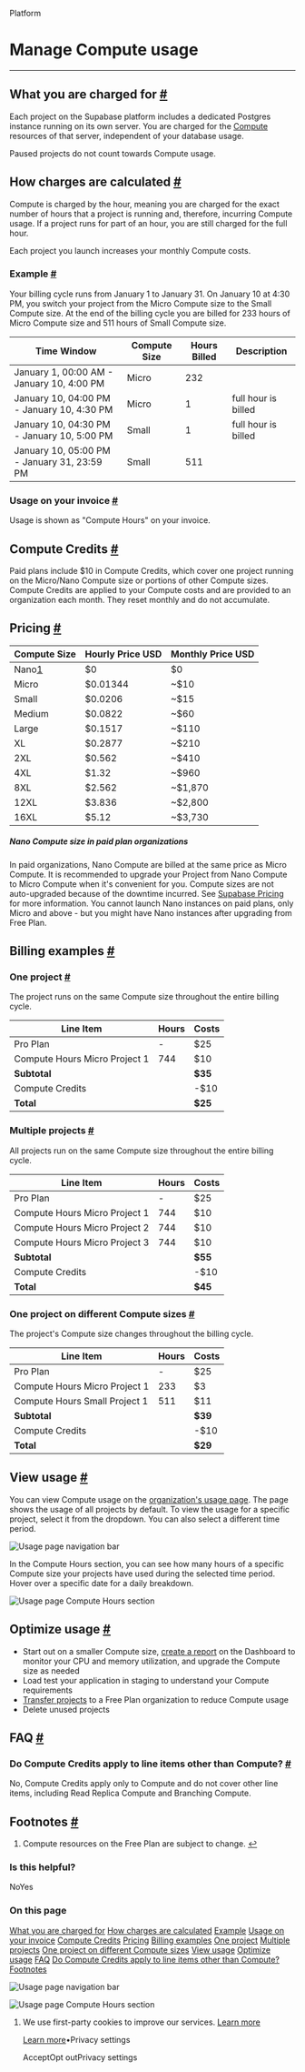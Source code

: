 Platform

# Manage Compute usage

* * *

## What you are charged for [\#](https://supabase.com/docs/guides/platform/manage-your-usage/compute\#what-you-are-charged-for)

Each project on the Supabase platform includes a dedicated Postgres instance running on its own server. You are charged for the [Compute](https://supabase.com/docs/guides/platform/compute-and-disk#compute) resources of that server, independent of your database usage.

Paused projects do not count towards Compute usage.

## How charges are calculated [\#](https://supabase.com/docs/guides/platform/manage-your-usage/compute\#how-charges-are-calculated)

Compute is charged by the hour, meaning you are charged for the exact number of hours that a project is running and, therefore, incurring Compute usage. If a project runs for part of an hour, you are still charged for the full hour.

Each project you launch increases your monthly Compute costs.

### Example [\#](https://supabase.com/docs/guides/platform/manage-your-usage/compute\#example)

Your billing cycle runs from January 1 to January 31. On January 10 at 4:30 PM, you switch your project from the Micro Compute size to the Small Compute size. At the end of the billing cycle you are billed for 233 hours of Micro Compute size and 511 hours of Small Compute size.

| Time Window | Compute Size | Hours Billed | Description |
| --- | --- | --- | --- |
| January 1, 00:00 AM - January 10, 4:00 PM | Micro | 232 |  |
| January 10, 04:00 PM - January 10, 4:30 PM | Micro | 1 | full hour is billed |
| January 10, 04:30 PM - January 10, 5:00 PM | Small | 1 | full hour is billed |
| January 10, 05:00 PM - January 31, 23:59 PM | Small | 511 |  |

### Usage on your invoice [\#](https://supabase.com/docs/guides/platform/manage-your-usage/compute\#usage-on-your-invoice)

Usage is shown as "Compute Hours" on your invoice.

## Compute Credits [\#](https://supabase.com/docs/guides/platform/manage-your-usage/compute\#compute-credits)

Paid plans include $10 in Compute Credits, which cover one project running on the Micro/Nano Compute size or portions of other Compute sizes. Compute Credits are applied to your Compute costs and are provided to an organization each month. They reset monthly and do not accumulate.

## Pricing [\#](https://supabase.com/docs/guides/platform/manage-your-usage/compute\#pricing)

| Compute Size | Hourly Price USD | Monthly Price USD |
| --- | --- | --- |
| Nano[1](https://supabase.com/docs/guides/platform/manage-your-usage/compute#user-content-fn-1) | $0 | $0 |
| Micro | $0.01344 | ~$10 |
| Small | $0.0206 | ~$15 |
| Medium | $0.0822 | ~$60 |
| Large | $0.1517 | ~$110 |
| XL | $0.2877 | ~$210 |
| 2XL | $0.562 | ~$410 |
| 4XL | $1.32 | ~$960 |
| 8XL | $2.562 | ~$1,870 |
| 12XL | $3.836 | ~$2,800 |
| 16XL | $5.12 | ~$3,730 |

##### Nano Compute size in paid plan organizations

In paid organizations, Nano Compute are billed at the same price as Micro Compute. It is recommended to upgrade your Project from Nano Compute to Micro Compute when it's convenient for you. Compute sizes are not auto-upgraded because of the downtime incurred. See [Supabase Pricing](https://supabase.com/pricing) for more information. You cannot launch Nano instances on paid plans, only Micro and above - but you might have Nano instances after upgrading from Free Plan.

## Billing examples [\#](https://supabase.com/docs/guides/platform/manage-your-usage/compute\#billing-examples)

### One project [\#](https://supabase.com/docs/guides/platform/manage-your-usage/compute\#one-project)

The project runs on the same Compute size throughout the entire billing cycle.

| Line Item | Hours | Costs |
| --- | --- | --- |
| Pro Plan | - | $25 |
| Compute Hours Micro Project 1 | 744 | $10 |
| **Subtotal** |  | **$35** |
| Compute Credits |  | -$10 |
| **Total** |  | **$25** |

### Multiple projects [\#](https://supabase.com/docs/guides/platform/manage-your-usage/compute\#multiple-projects)

All projects run on the same Compute size throughout the entire billing cycle.

| Line Item | Hours | Costs |
| --- | --- | --- |
| Pro Plan | - | $25 |
| Compute Hours Micro Project 1 | 744 | $10 |
| Compute Hours Micro Project 2 | 744 | $10 |
| Compute Hours Micro Project 3 | 744 | $10 |
| **Subtotal** |  | **$55** |
| Compute Credits |  | -$10 |
| **Total** |  | **$45** |

### One project on different Compute sizes [\#](https://supabase.com/docs/guides/platform/manage-your-usage/compute\#one-project-on-different-compute-sizes)

The project's Compute size changes throughout the billing cycle.

| Line Item | Hours | Costs |
| --- | --- | --- |
| Pro Plan | - | $25 |
| Compute Hours Micro Project 1 | 233 | $3 |
| Compute Hours Small Project 1 | 511 | $11 |
| **Subtotal** |  | **$39** |
| Compute Credits |  | -$10 |
| **Total** |  | **$29** |

## View usage [\#](https://supabase.com/docs/guides/platform/manage-your-usage/compute\#view-usage)

You can view Compute usage on the [organization's usage page](https://supabase.com/dashboard/org/_/usage). The page shows the usage of all projects by default. To view the usage for a specific project, select it from the dropdown. You can also select a different time period.

![Usage page navigation bar](https://supabase.com/docs/_next/image?url=%2Fdocs%2Fimg%2Fguides%2Fplatform%2Fusage-navbar--light.png&w=3840&q=75&dpl=dpl_9xAnUGkSbk4dufV62sNRezafXykJ)

In the Compute Hours section, you can see how many hours of a specific Compute size your projects have used during the selected time period. Hover over a specific date for a daily breakdown.

![Usage page Compute Hours section](https://supabase.com/docs/_next/image?url=%2Fdocs%2Fimg%2Fguides%2Fplatform%2Fusage-compute--light.png&w=3840&q=75&dpl=dpl_9xAnUGkSbk4dufV62sNRezafXykJ)

## Optimize usage [\#](https://supabase.com/docs/guides/platform/manage-your-usage/compute\#optimize-usage)

- Start out on a smaller Compute size, [create a report](https://supabase.com/dashboard/project/_/reports) on the Dashboard to monitor your CPU and memory utilization, and upgrade the Compute size as needed
- Load test your application in staging to understand your Compute requirements
- [Transfer projects](https://supabase.com/docs/guides/platform/project-transfer) to a Free Plan organization to reduce Compute usage
- Delete unused projects

## FAQ [\#](https://supabase.com/docs/guides/platform/manage-your-usage/compute\#faq)

### Do Compute Credits apply to line items other than Compute? [\#](https://supabase.com/docs/guides/platform/manage-your-usage/compute\#do-compute-credits-apply-to-line-items-other-than-compute)

No, Compute Credits apply only to Compute and do not cover other line items, including Read Replica Compute and Branching Compute.

## Footnotes [\#](https://supabase.com/docs/guides/platform/manage-your-usage/compute\#footnote-label)

1. Compute resources on the Free Plan are subject to change. [↩](https://supabase.com/docs/guides/platform/manage-your-usage/compute#user-content-fnref-1)


### Is this helpful?

NoYes

### On this page

[What you are charged for](https://supabase.com/docs/guides/platform/manage-your-usage/compute#what-you-are-charged-for) [How charges are calculated](https://supabase.com/docs/guides/platform/manage-your-usage/compute#how-charges-are-calculated) [Example](https://supabase.com/docs/guides/platform/manage-your-usage/compute#example) [Usage on your invoice](https://supabase.com/docs/guides/platform/manage-your-usage/compute#usage-on-your-invoice) [Compute Credits](https://supabase.com/docs/guides/platform/manage-your-usage/compute#compute-credits) [Pricing](https://supabase.com/docs/guides/platform/manage-your-usage/compute#pricing) [Billing examples](https://supabase.com/docs/guides/platform/manage-your-usage/compute#billing-examples) [One project](https://supabase.com/docs/guides/platform/manage-your-usage/compute#one-project) [Multiple projects](https://supabase.com/docs/guides/platform/manage-your-usage/compute#multiple-projects) [One project on different Compute sizes](https://supabase.com/docs/guides/platform/manage-your-usage/compute#one-project-on-different-compute-sizes) [View usage](https://supabase.com/docs/guides/platform/manage-your-usage/compute#view-usage) [Optimize usage](https://supabase.com/docs/guides/platform/manage-your-usage/compute#optimize-usage) [FAQ](https://supabase.com/docs/guides/platform/manage-your-usage/compute#faq) [Do Compute Credits apply to line items other than Compute?](https://supabase.com/docs/guides/platform/manage-your-usage/compute#do-compute-credits-apply-to-line-items-other-than-compute) [Footnotes](https://supabase.com/docs/guides/platform/manage-your-usage/compute#footnote-label)

![Usage page navigation bar](https://supabase.com/docs/_next/image?url=%2Fdocs%2Fimg%2Fguides%2Fplatform%2Fusage-navbar--light.png&w=3840&q=75&dpl=dpl_9xAnUGkSbk4dufV62sNRezafXykJ)

![Usage page Compute Hours section](https://supabase.com/docs/_next/image?url=%2Fdocs%2Fimg%2Fguides%2Fplatform%2Fusage-compute--light.png&w=3840&q=75&dpl=dpl_9xAnUGkSbk4dufV62sNRezafXykJ)

1. We use first-party cookies to improve our services. [Learn more](https://supabase.com/privacy#8-cookies-and-similar-technologies-used-on-our-european-services)



   [Learn more](https://supabase.com/privacy#8-cookies-and-similar-technologies-used-on-our-european-services)•Privacy settings





   AcceptOpt outPrivacy settings